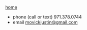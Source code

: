 [home](justinmovickthemovie.github.io/README.md)

* phone (call or text) 971.378.0744
* email movickjustin@gmail.com


